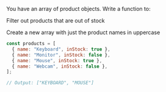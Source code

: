 You have an array of product objects. Write a function to:

Filter out products that are out of stock

Create a new array with just the product names in uppercase

```javascript
const products = [
  { name: "Keyboard", inStock: true },
  { name: "Monitor", inStock: false },
  { name: "Mouse", inStock: true },
  { name: "Webcam", inStock: false },
];

// Output: ["KEYBOARD", "MOUSE"]
```

